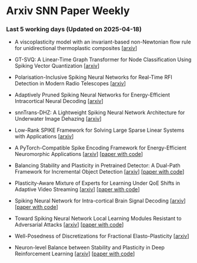 # Arxiv SNN Paper Weekly


 ### **Last 5 working days (Updated on 2025-04-18)** 


- A viscoplasticity model with an invariant-based non-Newtonian flow rule for unidirectional thermoplastic composites [[arxiv](https://arxiv.org/abs/2504.12069)]

- GT-SVQ: A Linear-Time Graph Transformer for Node Classification Using Spiking Vector Quantization [[arxiv](https://arxiv.org/abs/2504.11840)]

- Polarisation-Inclusive Spiking Neural Networks for Real-Time RFI Detection in Modern Radio Telescopes [[arxiv](https://arxiv.org/abs/2504.11720)]

- Adaptively Pruned Spiking Neural Networks for Energy-Efficient Intracortical Neural Decoding [[arxiv](https://arxiv.org/abs/2504.11568)]

- snnTrans-DHZ: A Lightweight Spiking Neural Network Architecture for Underwater Image Dehazing [[arxiv](https://arxiv.org/abs/2504.11482)]

- Low-Rank SPIKE Framework for Solving Large Sparse Linear Systems with Applications [[arxiv](https://arxiv.org/abs/2504.11167)]

- A PyTorch-Compatible Spike Encoding Framework for Energy-Efficient Neuromorphic Applications [[arxiv](https://arxiv.org/abs/2504.11026)] [[paper with code](https://paperswithcode.com/paper/a-pytorch-compatible-spike-encoding-framework)]

- Balancing Stability and Plasticity in Pretrained Detector: A Dual-Path Framework for Incremental Object Detection [[arxiv](https://arxiv.org/abs/2504.10214)] [[paper with code](https://paperswithcode.com/paper/balancing-stability-and-plasticity-in-1)]

- Plasticity-Aware Mixture of Experts for Learning Under QoE Shifts in Adaptive Video Streaming [[arxiv](https://arxiv.org/abs/2504.09906)] [[paper with code](https://paperswithcode.com/paper/plasticity-aware-mixture-of-experts-for)]

- Spiking Neural Network for Intra-cortical Brain Signal Decoding [[arxiv](https://arxiv.org/abs/2504.09213)] [[paper with code](https://paperswithcode.com/paper/spiking-neural-network-for-intra-cortical)]

- Toward Spiking Neural Network Local Learning Modules Resistant to Adversarial Attacks [[arxiv](https://arxiv.org/abs/2504.08897)] [[paper with code](https://paperswithcode.com/paper/toward-spiking-neural-network-local-learning)]

- Well-Posedness of Discretizations for Fractional Elasto-Plasticity [[arxiv](https://arxiv.org/abs/2504.08450)]

- Neuron-level Balance between Stability and Plasticity in Deep Reinforcement Learning [[arxiv](https://arxiv.org/abs/2504.08000)] [[paper with code](https://paperswithcode.com/paper/neuron-level-balance-between-stability-and)]

